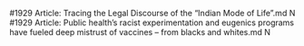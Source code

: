 #1929
Article: Tracing the Legal Discourse of the “Indian Mode of Life”.md N
#1929
Article: Public health’s racist experimentation and eugenics programs have fueled deep mistrust of vaccines – from blacks and whites.md N
